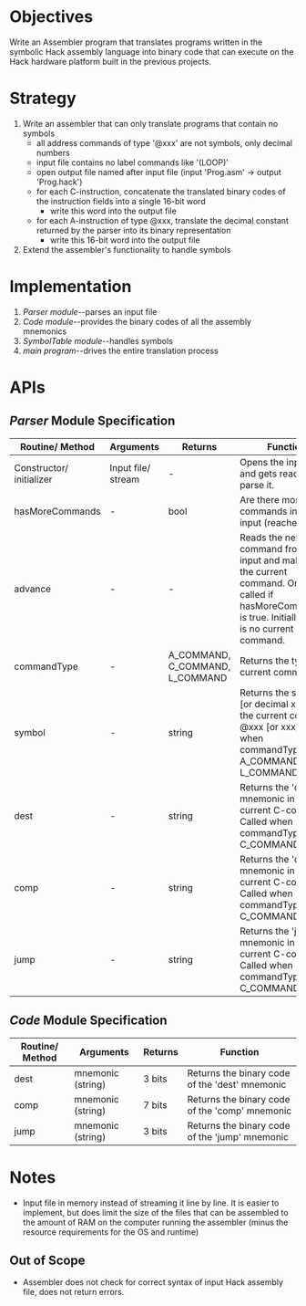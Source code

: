 # Objectives

Write an Assembler program that translates programs written in the symbolic Hack assembly language into binary code that can execute on the Hack hardware platform built in the previous projects.

# Strategy

1. Write an assembler that can only translate programs that contain no symbols
   - all address commands of type '@xxx' are not symbols, only decimal numbers
   - input file contains no label commands like '(LOOP)'
   - open output file named after input file (input 'Prog.asm' -> output 'Prog.hack')
   - for each C-instruction, concatenate the translated binary codes of the instruction fields into a single 16-bit word
     - write this word into the output file
   - for each A-instruction of type @xxx, translate the decimal constant returned by the parser into its binary representation
     - write this 16-bit word into the output file
2. Extend the assembler's functionality to handle symbols

# Implementation

1. _Parser module_--parses an input file
2. _Code module_--provides the binary codes of all the assembly mnemonics
3. _SymbolTable module_--handles symbols
4. _main program_--drives the entire translation process

# APIs

## _Parser_ Module Specification

| Routine/ Method          | Arguments          | Returns                         | Function                                                                                                                                                 |
| ------------------------ | ------------------ | ------------------------------- | -------------------------------------------------------------------------------------------------------------------------------------------------------- |
| Constructor/ initializer | Input file/ stream | -                               | Opens the input file and gets ready to parse it.                                                                                                         |
| hasMoreCommands          | -                  | bool                            | Are there more commands in the input (reached EOF)?                                                                                                      |
| advance                  | -                  | -                               | Reads the next command from the input and makes it the current command. Only called if hasMoreCommands() is true. Initially there is no current command. |
| commandType              | -                  | A_COMMAND, C_COMMAND, L_COMMAND | Returns the type of current command                                                                                                                      |
| symbol                   | -                  | string                          | Returns the symbol [or decimal xxx] of the current command @xxx [or xxx]. Called when commandType() is A_COMMAND or L_COMMAND.                           |
| dest                     | -                  | string                          | Returns the 'dest' mnemonic in the current C-command. Called when commandType() is C_COMMAND.                                                            |
| comp                     | -                  | string                          | Returns the 'comp' mnemonic in the current C-command. Called when commandType() is C_COMMAND.                                                            |
| jump                     | -                  | string                          | Returns the 'jump' mnemonic in the current C-command. Called when commandType() is C_COMMAND.                                                            |

## _Code_ Module Specification

| Routine/ Method | Arguments         | Returns | Function                                       |
| --------------- | ----------------- | ------- | ---------------------------------------------- |
| dest            | mnemonic (string) | 3 bits  | Returns the binary code of the 'dest' mnemonic |
| comp            | mnemonic (string) | 7 bits  | Returns the binary code of the 'comp' mnemonic |
| jump            | mnemonic (string) | 3 bits  | Returns the binary code of the 'jump' mnemonic |

# Notes
- Input file in memory instead of streaming it line by line. It is easier to implement, but does limit the size of the files that can be assembled to the amount of RAM on the computer running the assembler (minus the resource requirements for the OS and runtime)

## Out of Scope
- Assembler does not check for correct syntax of input Hack assembly file, does not return errors.